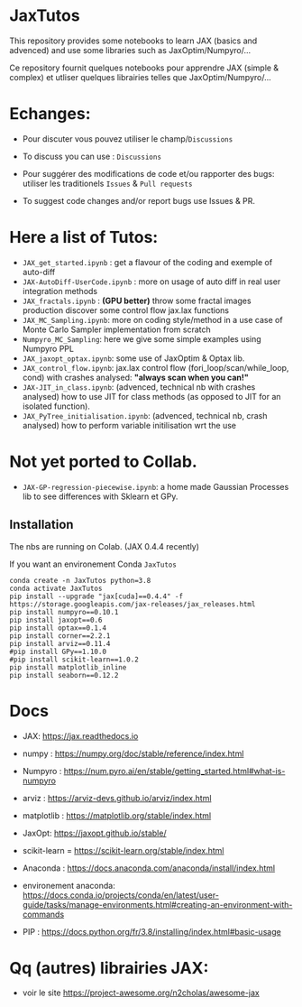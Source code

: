 # JaxTutos
This repository provides some notebooks to learn JAX (basics and advenced) and use some libraries such as JaxOptim/Numpyro/...

Ce repository fournit quelques notebooks pour apprendre JAX (simple & complex) et utliser quelques librairies telles que JaxOptim/Numpyro/...

# Echanges: 
- Pour discuter vous pouvez utiliser le champ/`Discussions`
- To discuss you can use :  `Discussions`

- Pour suggérer des modifications de code et/ou rapporter des bugs: utiliser les traditionels `Issues` & `Pull requests`
- To suggest code changes and/or report bugs use Issues & PR.

# Here a list of Tutos:
- `JAX_get_started.ipynb` : get a flavour of the coding and exemple of auto-diff
- `JAX-AutoDiff-UserCode.ipynb` : more on usage of auto diff in real user integration methods  
- `JAX_fractals.ipynb` : **(GPU better)** throw some fractal images production discover some control flow jax.lax functions
- `JAX_MC_Sampling.ipynb`: more on coding style/method in a use case of Monte Carlo Sampler implementation from scratch
- `Numpyro_MC_Sampling`: here we give some simple examples using Numpyro PPL
- `JAX_jaxopt_optax.ipynb`: some use of JaxOptim & Optax lib.
- `JAX_control_flow.ipynb`: jax.lax control flow (fori_loop/scan/while_loop, cond) with crashes analysed: **"always scan when you can!"**
- `JAX-JIT_in_class.ipynb`: (advenced, technical nb with crashes analysed) how to use JIT for class methods (as opposed to JIT for an isolated function).
- `JAX_PyTree_initialisation.ipynb`: (advenced, technical nb, crash analysed) how to perform variable initilisation wrt the use  


# Not yet ported to Collab.

- `JAX-GP-regression-piecewise.ipynb`: a home made Gaussian Processes lib to see differences with Sklearn et GPy.


## Installation
The nbs are running on Colab. (JAX 0.4.4 recently) 


If you want an environement Conda `JaxTutos`
```
conda create -n JaxTutos python=3.8
conda activate JaxTutos
pip install --upgrade "jax[cuda]==0.4.4" -f https://storage.googleapis.com/jax-releases/jax_releases.html
pip install numpyro==0.10.1
pip install jaxopt==0.6
pip install optax==0.1.4
pip install corner==2.2.1
pip install arviz==0.11.4
#pip install GPy==1.10.0
#pip install scikit-learn==1.0.2
pip install matplotlib_inline
pip install seaborn==0.12.2
```
# Docs
- JAX: https://jax.readthedocs.io
- numpy : https://numpy.org/doc/stable/reference/index.html
- Numpyro : https://num.pyro.ai/en/stable/getting_started.html#what-is-numpyro
- arviz : https://arviz-devs.github.io/arviz/index.html
- matplotlib : https://matplotlib.org/stable/index.html
- JaxOpt: https://jaxopt.github.io/stable/
- scikit-learn = https://scikit-learn.org/stable/index.html

- Anaconda : https://docs.anaconda.com/anaconda/install/index.html
- environement anaconda: https://docs.conda.io/projects/conda/en/latest/user-guide/tasks/manage-environments.html#creating-an-environment-with-commands
- PIP : https://docs.python.org/fr/3.8/installing/index.html#basic-usage

# Qq (autres) librairies JAX: 
- voir le site https://project-awesome.org/n2cholas/awesome-jax 
